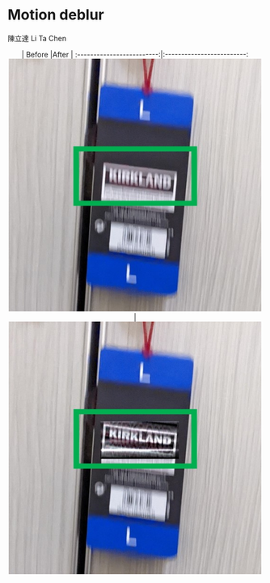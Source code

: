# Motion deblur

陳立達 Li Ta Chen

<p align="center">
| Before      |After        |
:-------------------------:|:-------------------------:
<img src="Images/1_Before.jpg" width="500" height="500"> | <img src="Images/1_After.jpg" width="500" height="500">

</p>
